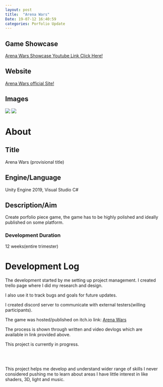 ```yaml
---
layout: post
title:  "Arena Wars"
Date: 19-07-12 16:40:59 
categories: Porfolio Update
---
```


<h2><b>Game Showcase</b></h2>
<p><a href="https://www.youtube.com/watch?v=h_sBWEypyRE&t=24s">Arena Wars Showcase Youtube Link Click Here!</a></p>
<h2>Website</h2>
<p><a href="https://dominikwaldowski.itch.io/arenawars">Arena Wars official Site!</a></p>
<h2>Images</h2>
<img src="https://i.imgur.com/5kGTu5i.png">
<img src="https://i.imgur.com/R4avU8Q.png">
<h1><b>About</b></h1>
<h2><b>Title</b></h2>
<p>Arena Wars (provisional title)</p>
<h2><b>Engine/Language</b></h2>
<p>Unity Engine 2019, Visual Studio C# </p>
<h2><b> Description/Aim</b></h2>
<p>Create porfolio piece game, the game has to be highly polished and ideally published on some platform.</p>
<h3>Development Duration</h3>
<p>12 weeks(entire trimester)</p>
<h1><b>Development Log</b></h1>
<p>The development started by me setting up project management. I created trello page where I did my research and design.</p>
<p>I also use it to track bugs and goals for future updates.</p>
<p>I created discord server to communicate with external testers(willing participants).</p>
<p>The game was hosted/published on itch.io link: <a href="https://dominikwaldowski.itch.io/arenawars">Arena Wars</a></p>
<p>The process is shown through written and video devlogs which are available in link provided above.</p>
<p>This project is currently in progress.</p>
<br></br>
<p>This project helps me develop and understand wider range of skills I never considered pushing me to learn about areas I have little interest in like shaders, 3D, light and music.
</p>

<br></br>
<p>
